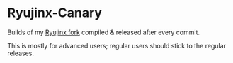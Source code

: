 # Ryujinx-Canary
Builds of my [Ryujinx fork](https://github.com/GreemDev/Ryujinx) compiled &amp; released after every commit.

This is mostly for advanced users; regular users should stick to the regular releases.
